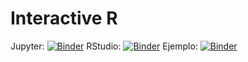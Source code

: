 # Interactive R

Jupyter: [![Binder](https://mybinder.org/badge.svg)](https://mybinder.org/v2/gh/odarbelaeze/interactive-r/master)
RStudio: [![Binder](https://mybinder.org/badge.svg)](https://mybinder.org/v2/gh/odarbelaeze/interactive-r/master?urlpath=rstudio)
Ejemplo: [![Binder](https://mybinder.org/badge.svg)](https://mybinder.org/v2/gh/odarbelaeze/interactive-r/master?filepath=example.ipynb)


